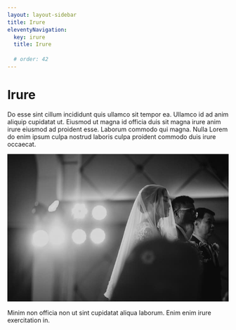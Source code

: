 ```yaml
---
layout: layout-sidebar
title: Irure
eleventyNavigation:
  key: irure
  title: Irure

  # order: 42
---
```


# Irure

Do esse sint cillum incididunt quis ullamco sit tempor ea. Ullamco id ad anim aliquip cupidatat ut. Eiusmod ut magna id officia duis sit magna irure anim irure eiusmod ad proident esse. Laborum commodo qui magna. Nulla Lorem do enim ipsum culpa nostrud laboris culpa proident commodo duis irure occaecat.

<img class="bordered" src="/static/images/bulksplash-bukphak-nlGQI07aDw8.jpg" alt="bulksplash-bukphak-nlGQI07aDw8.jpg" />

Minim non officia non ut sint cupidatat aliqua laborum. Enim enim irure exercitation in.
